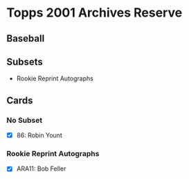 # Topps 2001 Archives Reserve
## Baseball

## Subsets

- Rookie Reprint Autographs

## Cards

### No Subset
- [x] 86: Robin Yount<br>
### Rookie Reprint Autographs
- [x] ARA11: Bob Feller<br>
